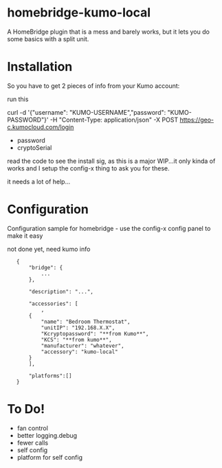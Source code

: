 # homebridge-kumo-local

A HomeBridge plugin that is a mess and barely works, but it lets you do some basics with a split unit.

# Installation

So you have to get 2 pieces of info from your Kumo account:

run this

curl -d '{"username": "KUMO-USERNAME","password": "KUMO-PASSWORD"}' -H "Content-Type: application/json" -X POST https://geo-c.kumocloud.com/login

* password
* cryptoSerial

read the code to see the install sig, as this is a major WIP...it only kinda of works and I setup the config-x thing to ask you for these.

it needs a lot of help...

# Configuration

Configuration sample for homebridge - use the config-x config panel to make it easy

not done yet, need kumo info

 ```
    {
        "bridge": {
            ...
        },
        
        "description": "...",

        "accessories": [
            ,
        {
            "name": "Bedroom Thermostat",
            "unitIP": "192.168.X.X",
            "Kcryptopassword": "**from Kumo**",
            "KCS": "**from kumo**",
            "manufacturer": "whatever",
            "accessory": "kumo-local"
        }
        ],

        "platforms":[]
    }
```

# To Do!
* fan control
* better logging.debug
* fewer calls
* self config
* platform for self config

